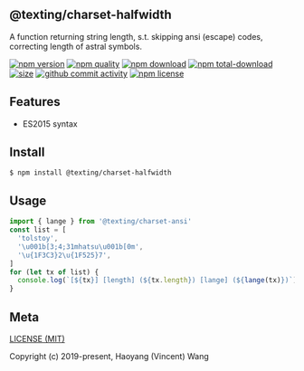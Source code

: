 ## @texting/charset-halfwidth

A function returning string length, s.t. skipping ansi (escape) codes, correcting length of astral symbols.

[![npm version][npm-image]][npm-url]
[![npm quality][quality-image]][quality-url]
[![npm download][download-image]][npm-url]
[![npm total-download][total-download-image]][npm-url]
[![size][size]][size-url]
[![github commit activity][commit-image]][github-url]
[![npm license][license-image]][npm-url]

## Features

- ES2015 syntax

## Install

```console
$ npm install @texting/charset-halfwidth
```

## Usage

```js
import { lange } from '@texting/charset-ansi'
const list = [
  'tolstoy',
  '\u001b[3;4;31mhatsu\u001b[0m',
  '\u{1F3C3}2\u{1F525}7',
]
for (let tx of list) {
  console.log(`[${tx}] [length] (${tx.length}) [lange] (${lange(tx)})`)
}
```

## Meta

[LICENSE (MIT)](/LICENSE)

Copyright (c) 2019-present, Haoyang (Vincent) Wang

[//]: <> (Shields)

[npm-image]: https://img.shields.io/npm/v/@texting/charset-halfwidth.svg?style=flat-square

[quality-image]: http://npm.packagequality.com/shield/@texting/charset-halfwidth.svg?style=flat-square

[download-image]: https://img.shields.io/npm/dm/@texting/charset-halfwidth.svg?style=flat-square

[total-download-image]:https://img.shields.io/npm/dt/@texting/charset-halfwidth.svg?style=flat-square

[license-image]: https://img.shields.io/npm/l/@texting/charset-halfwidth.svg?style=flat-square

[commit-image]: https://img.shields.io/github/commit-activity/y/hoyeungw/spare/charset?style=flat-square

[size]: https://flat.badgen.net/packagephobia/install/@texting/charset-halfwidth

[//]: <> (Link)

[npm-url]: https://npmjs.org/package/@texting/charset-halfwidth

[quality-url]: http://packagequality.com/#?package=@texting/charset-halfwidth

[github-url]: https://github.com/hoyeungw/@texting/charset-halfwidth

[size-url]: https://packagephobia.now.sh/result?p=@texting/charset-halfwidth
